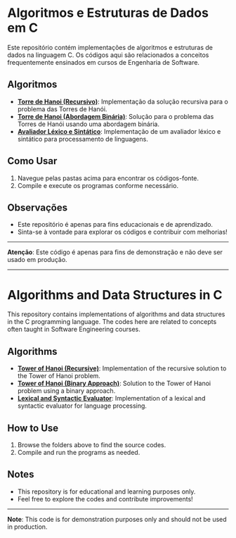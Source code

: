 # Algoritmos e Estruturas de Dados em C

Este repositório contém implementações de algoritmos e estruturas de dados na linguagem C. Os códigos aqui são relacionados a conceitos frequentemente ensinados em cursos de Engenharia de Software.

## Algoritmos

- **[Torre de Hanoi (Recursivo)](Torre_de_Hanoi_Recursive)**: Implementação da solução recursiva para o problema das Torres de Hanói.
- **[Torre de Hanoi (Abordagem Binária)](Torre_de_Hanoi_Binary_approach)**: Solução para o problema das Torres de Hanói usando uma abordagem binária.
- **[Avaliador Léxico e Sintático](Avaliador_Lexico_e_Sintatico)**: Implementação de um avaliador léxico e sintático para processamento de linguagens.

## Como Usar

1. Navegue pelas pastas acima para encontrar os códigos-fonte.
2. Compile e execute os programas conforme necessário.

## Observações

- Este repositório é apenas para fins educacionais e de aprendizado.
- Sinta-se à vontade para explorar os códigos e contribuir com melhorias!

---

**Atenção**: Este código é apenas para fins de demonstração e não deve ser usado em produção.

***

# Algorithms and Data Structures in C

This repository contains implementations of algorithms and data structures in the C programming language. The codes here are related to concepts often taught in Software Engineering courses.

## Algorithms

- **[Tower of Hanoi (Recursive)](Tower_of_Hanoi_Recursive)**: Implementation of the recursive solution to the Tower of Hanoi problem.
- **[Tower of Hanoi (Binary Approach)](Tower_of_Hanoi_Binary_approach)**: Solution to the Tower of Hanoi problem using a binary approach.
- **[Lexical and Syntactic Evaluator](Lexical_and_Syntactic_Evaluator)**: Implementation of a lexical and syntactic evaluator for language processing.

## How to Use

1. Browse the folders above to find the source codes.
2. Compile and run the programs as needed.

## Notes

- This repository is for educational and learning purposes only.
- Feel free to explore the codes and contribute improvements!

---

**Note**: This code is for demonstration purposes only and should not be used in production.
